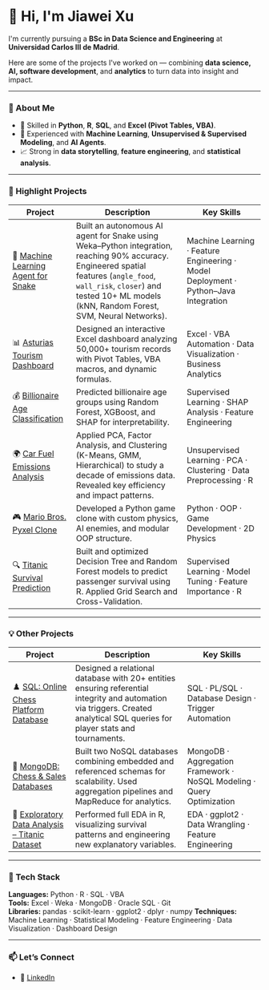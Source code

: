 # 👋 Hi, I'm Jiawei Xu  

I'm currently pursuing a **BSc in Data Science and Engineering** at **Universidad Carlos III de Madrid**. 

Here are some of the projects I've worked on — combining **data science, AI, software development**, and **analytics** to turn data into insight and impact.

---

### 🚀 About Me
- 🧠 Skilled in **Python**, **R**, **SQL**, and **Excel (Pivot Tables, VBA)**.  
- 🤖 Experienced with **Machine Learning**, **Unsupervised & Supervised Modeling**, and **AI Agents**.  
- 📈 Strong in **data storytelling**, **feature engineering**, and **statistical analysis**.  

---

### 🌟 Highlight Projects

| Project | Description | Key Skills |
|----------|--------------|-------------|
| 🧠 [Machine Learning Agent for Snake](https://github.com/jiaweixu3/AI-Machine-Learning-Agent-Snake) | Built an autonomous AI agent for Snake using Weka–Python integration, reaching 90% accuracy. Engineered spatial features (`angle_food`, `wall_risk`, `closer`) and tested 10+ ML models (kNN, Random Forest, SVM, Neural Networks). | Machine Learning · Feature Engineering · Model Deployment · Python–Java Integration |
| 📊 [Asturias Tourism Dashboard](https://github.com/jiaweixu3/Excel-Asturias-Tourism-Analysis) | Designed an interactive Excel dashboard analyzing 50,000+ tourism records with Pivot Tables, VBA macros, and dynamic formulas. | Excel · VBA Automation · Data Visualization · Business Analytics |
| 💰 [Billionaire Age Classification](https://github.com/jiaweixu3/Supervised-Learning-Billionaire-Age-Classification) | Predicted billionaire age groups using Random Forest, XGBoost, and SHAP for interpretability. | Supervised Learning · SHAP Analysis · Feature Engineering |
| 🌍 [Car Fuel Emissions Analysis](https://github.com/jiaweixu3/Unsupervised-Learning-Car-Emissions) | Applied PCA, Factor Analysis, and Clustering (K-Means, GMM, Hierarchical) to study a decade of emissions data. Revealed key efficiency and impact patterns. | Unsupervised Learning · PCA · Clustering · Data Preprocessing · R |
| 🎮 [Mario Bros. Pyxel Clone](https://github.com/jiaweixu3/Mario-Bros-Pyxel-Clone) | Developed a Python game clone with custom physics, AI enemies, and modular OOP structure. | Python · OOP · Game Development · 2D Physics |
| 🔍 [Titanic Survival Prediction](https://github.com/jiaweixu3/Machine-Learning-Prediction-TITANIC) | Built and optimized Decision Tree and Random Forest models to predict passenger survival using R. Applied Grid Search and Cross-Validation. | Supervised Learning · Model Tuning · Feature Importance · R |

---

### 💡 Other Projects

| Project | Description | Key Skills |
|----------|--------------|-------------|
| ♟️ [SQL: Online Chess Platform Database](https://github.com/jiaweixu3/SQL-Chess-Platform-Database) | Designed a relational database with 20+ entities ensuring referential integrity and automation via triggers. Created analytical SQL queries for player stats and tournaments. | SQL · PL/SQL · Database Design · Trigger Automation |
| 🧩 [MongoDB: Chess & Sales Databases](https://github.com/jiaweixu3/MongoDB-Chess-and-Sales-Databases) | Built two NoSQL databases combining embedded and referenced schemas for scalability. Used aggregation pipelines and MapReduce for analytics. | MongoDB · Aggregation Framework · NoSQL Modeling · Query Optimization |
| 🧬 [Exploratory Data Analysis – Titanic Dataset](https://github.com/jiaweixu3/Exploratory-Data-Analysis-TITANIC) | Performed full EDA in R, visualizing survival patterns and engineering new explanatory variables. | EDA · ggplot2 · Data Wrangling · Feature Engineering |


---

### 🧰 Tech Stack
**Languages:** Python · R · SQL · VBA  
**Tools:** Excel · Weka · MongoDB · Oracle SQL · Git  
**Libraries:** pandas · scikit-learn · ggplot2 · dplyr · numpy
**Techniques:** Machine Learning · Statistical Modeling · Feature Engineering · Data Visualization · Dashboard Design  

---

### 📫 Let’s Connect
- 💼 [LinkedIn](https://www.linkedin.com/in/jiawei-xu3/)  
